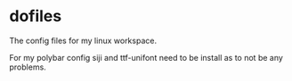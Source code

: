 # dofiles
The config files for my linux workspace.

For my polybar config siji and ttf-unifont need to be install as to not be any problems.
